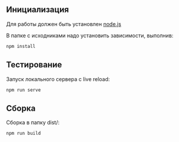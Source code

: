 ## Инициализация

Для работы должeн быть установлен [node.js](https://nodejs.org/en/)

В папке с исходниками надо установить зависимости, выполнив:
``` bash
npm install
```


## Тестирование

Запуск локального сервера с live reload:
``` bash
npm run serve
```

## Сборка

Сборка в папку dist/:
``` bash
npm run build
```